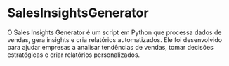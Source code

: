# SalesInsightsGenerator
O Sales Insights Generator é um script em Python que processa dados de vendas, gera insights e cria relatórios automatizados. Ele foi desenvolvido para ajudar empresas a analisar tendências de vendas, tomar decisões estratégicas e criar relatórios personalizados.
